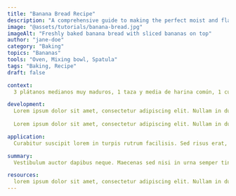 ```yaml
---
title: "Banana Bread Recipe"
description: "A comprehensive guide to making the perfect moist and flavorful banana bread"
image: "@assets/tutorials/banana-bread.jpg"
imageAlt: "Freshly baked banana bread with sliced bananas on top"
author: "jane-doe"
category: "Baking"
topics: "Bananas"
tools: "Oven, Mixing bowl, Spatula"
tags: "Baking, Recipe"
draft: false

context:
  3 plátanos medianos muy maduros, 1 taza y media de harina común, 1 cucharadita de bicarbonato de sodio, 1/2 cucharadita de sal, 1/2 taza de mantequilla sin sal, 1/2 taza de azúcar blanca, 1/2 taza de azúcar morena, 2 huevos grandes, 1 cucharadita de extracto de vainilla y 1/2 cucharadita de canela molida.

development:
  Lorem ipsum dolor sit amet, consectetur adipiscing elit. Nullam in dui mauris. Vivamus hendrerit arcu sed erat molestie vehicula. Sed auctor neque eu tellus rhoncus ut eleifend nibh porttitor. Ut in nulla enim. Phasellus molestie magna non est bibendum non venenatis nisl tempor. Suspendisse dictum feugiat nisl ut dapibus.
  
  Lorem ipsum dolor sit amet, consectetur adipiscing elit. Nullam in dui mauris. Vivamus hendrerit arcu sed erat molestie vehicula. Sed auctor neque eu tellus rhoncus ut eleifend nibh porttitor. Ut in nulla enim. Phasellus molestie magna non est bibendum non venenatis nisl tempor. Suspendisse dictum feugiat nisl ut dapibus.

application:
  Curabitur suscipit lorem in turpis rutrum facilisis. Sed risus erat, varius et orci non, elementum lacinia arcu. Duis aliquam convallis nunc. Proin non dui nec lectus ullamcorper tincidunt. Nulla facilisi. Aenean pretium, mauris sed semper tincidunt, nunc nisl fringilla odio, vel aliquam sapien nulla at nunc.

summary:
  Vestibulum auctor dapibus neque. Maecenas sed nisi in urna semper tincidunt. Nulla facilisi. Nulla facilisi. Donec in libero sit amet nibh vulputate fermentum. Etiam sit amet lectus quis est congue mollis. Phasellus congue lacus eget neque.

resources:
  lorem ipsum dolor sit amet, consectetur adipiscing elit. Nullam in dui mauris. Vivamus hendrerit arcu sed erat molestie vehicula. Sed auctor neque eu tellus rhoncus ut eleifend nibh porttitor. Ut in nulla enim. Phasellus molestie magna non est bibendum non venenatis nisl tempor. Suspendisse dictum feugiat nisl ut dapibus.
---
```

